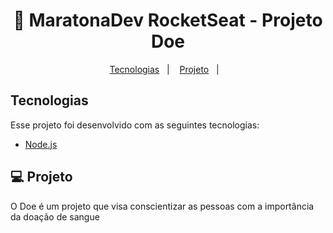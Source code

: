 <h1 align="center">
    🚀 MaratonaDev RocketSeat - Projeto Doe
</h1>

<p align="center">
  <a href="#-tecnologias">Tecnologias</a>&nbsp;&nbsp;&nbsp;|&nbsp;&nbsp;&nbsp;
  <a href="#-projeto">Projeto</a>&nbsp;&nbsp;&nbsp;|&nbsp;&nbsp;&nbsp;
</p>

## Tecnologias

Esse projeto foi desenvolvido com as seguintes tecnologias:

- [Node.js](https://nodejs.org/en/)

## 💻 Projeto

O Doe é um projeto que visa conscientizar as pessoas com a importância da doação de sangue